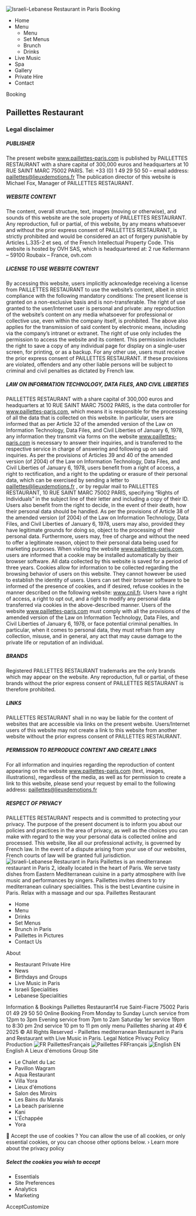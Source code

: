 ![Israeli-Lebanese Restaurant in Paris](https://www.paillettes-paris.com/assets/images/logo.png) Booking
  * Home
  * Menu
    * Menu
    * Set Menus
    * Brunch
    * Drinks
  * Live Music
  * Spa
  * Gallery
  * Private Hire
  * Contact


Booking
## Paillettes Restaurant
### Legal disclaimer
##### PUBLISHER
The present website www.paillettes-paris.com is published by PAILLETTES RESTAURANT with a share capital of 300,000 euros and headquarters at 10 RUE SAINT MARC 75002 PARIS. Tel: +33 (0) 1 49 29 50 50 – email address: paillettes@lieuxdemotions.fr The publication director of this website is Michael Fox, Manager of PAILLETTES RESTAURANT.
##### WEBSITE CONTENT
The content, overall structure, text, images (moving or otherwise), and sounds of this website are the sole property of PAILLETTES RESTAURANT. Any reproduction, full or partial, of this website, by any means whatsoever and without the prior express consent of PAILLETTES RESTAURANT, is strictly prohibited and would be considered an act of forgery punishable by Articles L.335-2 et seq. of the French Intellectual Property Code. This website is hosted by OVH SAS, which is headquartered at: 2 rue Kellermann – 59100 Roubaix – France, ovh.com
##### LICENSE TO USE WEBSITE CONTENT
By accessing this website, users implicitly acknowledge receiving a license from PAILLETTES RESTAURANT to use the website’s content, albeit in strict compliance with the following mandatory conditions: The present license is granted on a non-exclusive basis and is non-transferable. The right of use granted to the user/Internet user is personal and private: any reproduction of the website’s content on any media whatsoever for professional or collective use, even within the company itself, is prohibited. The above also applies for the transmission of said content by electronic means, including via the company’s intranet or extranet. The right of use only includes the permission to access the website and its content. This permission includes the right to save a copy of any individual page for display on a single-user screen, for printing, or as a backup. For any other use, users must receive the prior express consent of PAILLETTES RESTAURANT. If these provisions are violated, offenders and any other liable persons will be subject to criminal and civil penalties as dictated by French law.
##### LAW ON INFORMATION TECHNOLOGY, DATA FILES, AND CIVIL LIBERTIES
PAILLETTES RESTAURANT with a share capital of 300,000 euros and headquarters at 10 RUE SAINT MARC 75002 PARIS, is the data controller for www.paillettes-paris.com, which means it is responsible for the processing of all the data that is collected on this website. In particular, users are informed that as per Article 32 of the amended version of the Law on Information Technology, Data Files, and Civil Liberties of January 6, 1978, any information they transmit via forms on the website www.paillettes-paris.com is necessary to answer their inquiries, and is transferred to the respective service in charge of answering and following up on said inquiries. As per the provisions of Articles 39 and 40 of the amended version (of 2004) of the Law on Information Technology, Data Files, and Civil Liberties of January 6, 1978, users benefit from a right of access, a right to rectification, and a right to the updating or erasure of their personal data, which can be exercised by sending a letter to paillettes@lieuxdemotions.fr , or by regular mail to PAILLETTES RESTAURANT, 10 RUE SAINT MARC 75002 PARIS, specifying “Rights of Individuals” in the subject line of their letter and including a copy of their ID. Users also benefit from the right to decide, in the event of their death, how their personal data should be handled. As per the provisions of Article 38 of the amended version (of 2004) of the Law on Information Technology, Data Files, and Civil Liberties of January 6, 1978, users may also, provided they have legitimate grounds for doing so, object to the processing of their personal data. Furthermore, users may, free of charge and without the need to offer a legitimate reason, object to their personal data being used for marketing purposes. When visiting the website www.paillettes-paris.com, users are informed that a cookie may be installed automatically by their browser software. All data collected by this website is saved for a period of three years. Cookies allow for information to be collected regarding the browsing behavior of users on this website. They cannot however be used to establish the identity of users. Users can set their browser software to be informed of the presence of cookies, and if desired, refuse cookies in the manner described on the following website: www.cnil.fr. Users have a right of access, a right to opt out, and a right to modify any personal data transferred via cookies in the above-described manner. Users of the website www.paillettes-paris.com must comply with all the provisions of the amended version of the Law on Information Technology, Data Files, and Civil Liberties of January 6, 1978, or face potential criminal penalties. In particular, when it comes to personal data, they must refrain from any collection, misuse, and in general, any act that may cause damage to the private life or reputation of an individual.
##### BRANDS
Registered PAILLETTES RESTAURANT trademarks are the only brands which may appear on the website. Any reproduction, full or partial, of these brands without the prior express consent of PAILLETTES RESTAURANT is therefore prohibited.
##### LINKS
PAILLETTES RESTAURANT shall in no way be liable for the content of websites that are accessible via links on the present website. Users/Internet users of this website may not create a link to this website from another website without the prior express consent of PAILLETTES RESTAURANT.
##### PERMISSION TO REPRODUCE CONTENT AND CREATE LINKS
For all information and inquiries regarding the reproduction of content appearing on the website www.paillettes-paris.com (text, images, illustrations), regardless of the media, as well as for permission to create a link to this website, please send your request by email to the following address: paillettes@lieuxdemotions.fr 
##### RESPECT OF PRIVACY
PAILLETTES RESTAURANT respects and is committed to protecting your privacy. The purpose of the present document is to inform you about our policies and practices in the area of privacy, as well as the choices you can make with regard to the way your personal data is collected online and processed. This website, like all our professional activity, is governed by French law. In the event of a dispute arising from your use of our websites, French courts of law will be granted full jurisdiction.
![Israeli-Lebanese Restaurant in Paris](https://www.paillettes-paris.com/assets/images/logo_mini.png)
Paillettes is an mediterranean restaurant in Paris 2, ideally located in the heart of Paris. We serve tasty dishes from Eastern Mediterranean cuisine in a party atmosphere with live music and performances by singers. Paillettes invites diners to try mediterranean culinary specialities. This is the best Levantine cuisine in Paris. Relax with a massage and our spa.
Paillettes Restaurant
  * Home
  * Menu
  * Drinks
  * Set Menus
  * Brunch in Paris
  * Paillettes in Pictures
  * Contact Us


About
  * Restaurant Private Hire
  * News
  * Birthdays and Groups
  * Live Music in Paris
  * Israeli Specialities
  * Lebanese Specialities


Information & Bookings
Paillettes Restaurant14 rue Saint-Fiacre 75002 Paris 01 49 29 50 50
Online Booking
From Monday to Sunday Lunch service from 12pm to 3pm Evening service from 7pm to 2am Saturday 1er service 19pm to 8:30 pm 2nd service 10 pm to 11 pm only menu Paillettes sharing at 49 €
2025 © All Rights Reserved - Paillettes mediterranean Restaurant in Paris and Restaurant with Live Music in Paris.
Legal Notice Privacy Policy Production
![FR Paillettes](https://www.paillettes-paris.com/assets/img/flags/fr.png)Français
![Paillettes FR](https://www.paillettes-paris.com/assets/img/flags/fr.png)Français ![English EN](https://www.paillettes-paris.com/assets/img/flags/en.png)English
A Lieux d'émotions Group Site
  * Le Chalet du Lac
  * Pavillon Wagram
  * Aqua Restaurant
  * Villa Yora
  * Lieux d'émotions
  * Salon des Miroirs
  * Les Bains du Marais
  * La beach parisienne
  * Kani
  * L'Échappée
  * Yora


🍪 Accept the use of cookies ?
You can allow the use of all cookies, or only essential cookies, or you can choose other options below. › Learn more about the privacy policy
##### Select the cookies you wish to accept
  * Essentials
  * Site Preferences
  * Analytics
  * Marketing


AcceptCustomize
